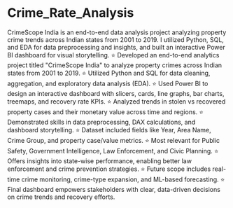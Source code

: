 # Crime_Rate_Analysis
CrimeScope India is an end-to-end data analysis project analyzing property crime trends across Indian states from 2001 to 2019. I utilized Python, SQL, and EDA for data preprocessing and insights, and built an interactive Power BI dashboard for visual storytelling.
⭐ Developed an end-to-end analytics project titled "CrimeScope India" to analyze property crimes across Indian states from 2001 to 2019.
⭐ Utilized Python and SQL for data cleaning, aggregation, and exploratory data analysis (EDA).
⭐ Used Power BI to design an interactive dashboard with slicers, cards, line graphs, bar charts, treemaps, and recovery rate KPIs.
⭐ Analyzed trends in stolen vs recovered property cases and their monetary value across time and regions.
⭐ Demonstrated skills in data preprocessing, DAX calculations, and dashboard storytelling.
⭐ Dataset included fields like Year, Area Name, Crime Group, and property case/value metrics.
⭐ Most relevant for Public Safety, Government Intelligence, Law Enforcement, and Civic Planning.
⭐ Offers insights into state-wise performance, enabling better law enforcement and crime prevention strategies.
⭐ Future scope includes real-time crime monitoring, crime-type expansion, and ML-based forecasting.
⭐ Final dashboard empowers stakeholders with clear, data-driven decisions on crime trends and recovery efforts.
